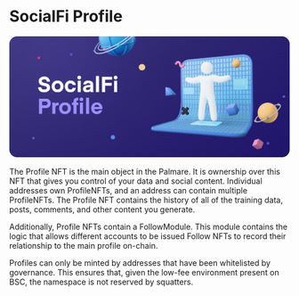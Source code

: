 # SocialFi Profile

![](<../.gitbook/assets/Desktop - 9.png>)

The Profile NFT is the main object in the Palmare. It is ownership over this NFT that gives you control of your data and social content. Individual addresses own ProfileNFTs, and an address can contain multiple ProfileNFTs. The Profile NFT contains the history of all of the training data, posts, comments, and other content you generate.

Additionally, Profile NFTs contain a FollowModule. This module contains the logic that allows different accounts to be issued Follow NFTs to record their relationship to the main profile on-chain.

Profiles can only be minted by addresses that have been whitelisted by governance. This ensures that, given the low-fee environment present on BSC, the namespace is not reserved by squatters.&#x20;
